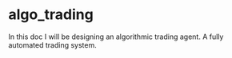 # algo_trading

In this doc I will be designing an algorithmic trading agent.
A fully automated trading system.